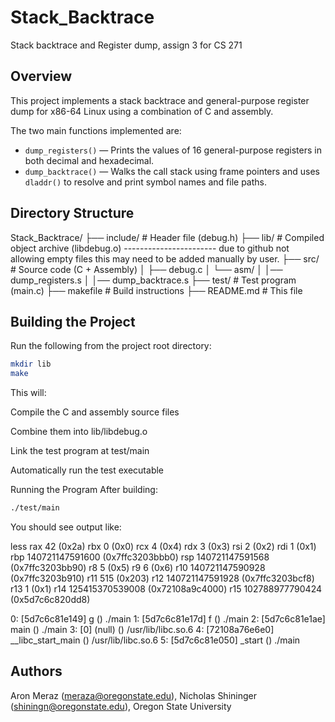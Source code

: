# Stack_Backtrace
Stack backtrace and Register dump, assign 3 for CS 271

## Overview

This project implements a stack backtrace and general-purpose register dump for x86-64 Linux using a combination of C and assembly.

The two main functions implemented are:

- `dump_registers()` — Prints the values of 16 general-purpose registers in both decimal and hexadecimal.
- `dump_backtrace()` — Walks the call stack using frame pointers and uses `dladdr()` to resolve and print symbol names and file paths.

## Directory Structure

Stack_Backtrace/
├── include/ # Header file (debug.h)
├── lib/ # Compiled object archive (libdebug.o) ----------------------- due to github not allowing empty files this may need to be added manually by user. 
├── src/ # Source code (C + Assembly)
│ ├── debug.c
│ └── asm/
│   │── dump_registers.s
│   │── dump_backtrace.s
├── test/ # Test program (main.c)
├── makefile # Build instructions
├── README.md # This file

## Building the Project

Run the following from the project root directory:

```bash
mkdir lib
make
```

This will:

Compile the C and assembly source files

Combine them into lib/libdebug.o

Link the test program at test/main

Automatically run the test executable

Running the Program After building:

```bash
./test/main
```

You should see output like:

less
rax    42 (0x2a)
rbx    0 (0x0)
rcx    4 (0x4)
rdx    3 (0x3)
rsi    2 (0x2)
rdi    1 (0x1)
rbp    140721147591600 (0x7ffc3203bbb0)
rsp    140721147591568 (0x7ffc3203bb90)
r8     5 (0x5)
r9     6 (0x6)
r10    140721147590928 (0x7ffc3203b910)
r11    515 (0x203)
r12    140721147591928 (0x7ffc3203bcf8)
r13    1 (0x1)
r14    125415370539008 (0x72108a9c4000)
r15    102788977790424 (0x5d7c6c820dd8)

  0: [5d7c6c81e149] g () ./main
  1: [5d7c6c81e17d] f () ./main
  2: [5d7c6c81e1ae] main () ./main
  3: [0] (null) () /usr/lib/libc.so.6
  4: [72108a76e6e0] __libc_start_main () /usr/lib/libc.so.6
  5: [5d7c6c81e050] _start () ./main

## Authors

Aron Meraz (meraza@oregonstate.edu), Nicholas Shininger (shiningn@oregonstate.edu), 
Oregon State University